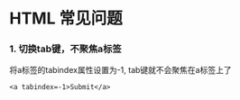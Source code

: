 # HTML 常见问题

### 1. 切换tab键，不聚焦a标签

将a标签的tabindex属性设置为-1, tab键就不会聚焦在a标签上了

```markup
<a tabindex=-1>Submit</a>
```




